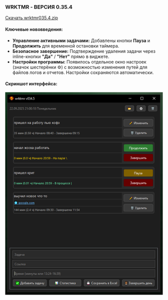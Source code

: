 ### **WRKTMR - ВЕРСИЯ 0.35.4**

[Скачать wrktmr035.4.zip](https://github.com/ashtray01/wrktmr/releases/download/034.5/wrktmr035.4.zip)
#### **Ключевые нововведения:**
*   **Управление активными задачами:** Добавлены кнопки **Пауза** и **Продолжить** для временной остановки таймера.
*   **Безопасное завершение:** Подтверждение удаления задачи через inline-кнопки **"Да"** / **"Нет"** прямо в виджете.
*   **Настройки программы:** Появилось отдельное окно настроек (значок шестерёнки ⚙) с возможностью изменения путей для файлов логов и отчетов. Настройки сохраняются автоматически.

#### **Скриншот интерфейса:**
![Скриншот версии 0.34.5](https://github.com/ashtray01/wrktmr/blob/main/images/scr034.5.png)











































